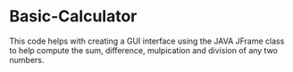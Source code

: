 # Basic-Calculator
This code helps with creating a GUI interface using the JAVA JFrame class to help compute the sum, difference, mulpication and division of any two numbers.

